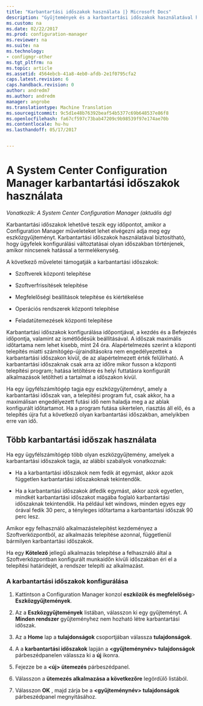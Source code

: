 ```yaml
---
title: "Karbantartási időszakok használata |} Microsoft Docs"
description: "Gyűjtemények és a karbantartási időszakok használatával hatékonyan a System Center Configuration Manager ügyfelek kezelésére."
ms.custom: na
ms.date: 02/22/2017
ms.prod: configuration-manager
ms.reviewer: na
ms.suite: na
ms.technology:
- configmgr-other
ms.tgt_pltfrm: na
ms.topic: article
ms.assetid: 4564ebcb-41a8-4eb0-afdb-2e1f0795cfa2
caps.latest.revision: 6
caps.handback.revision: 0
author: andredm7
ms.author: andredm
manager: angrobe
ms.translationtype: Machine Translation
ms.sourcegitcommit: 9c5d1e48b76392beaf54b5377c69b648537e86f8
ms.openlocfilehash: fa67cf597c73bab47209c9b98539f97e174ae70b
ms.contentlocale: hu-hu
ms.lasthandoff: 05/17/2017


---
```

# <a name="how-to-use-maintenance-windows-in-system-center-configuration-manager"></a>A System Center Configuration Manager karbantartási időszakok használata

*Vonatkozik: A System Center Configuration Manager (aktuális ág)*

Karbantartási időszakok lehetővé teszik egy időpontot, amikor a Configuration Manager műveleteket lehet elvégezni adja meg egy eszközgyűjteményt. Karbantartási időszakok használatával biztosítható, hogy ügyfelek konfigurálási változtatásai olyan időszakban történjenek, amikor nincsenek hatással a termelékenység.  

 A következő műveletei támogatják a karbantartási időszakok:  

-   Szoftverek központi telepítése  

-   Szoftverfrissítések telepítése  

-   Megfelelőségi beállítások telepítése és kiértékelése  

-   Operációs rendszerek központi telepítése  

-   Feladatütemezések központi telepítése  

 Karbantartási időszakok konfigurálása időpontjával, a kezdés és a Befejezés időpontja, valamint az ismétlődésük beállításával. A időszak maximális időtartama nem lehet kisebb, mint 24 óra. Alapértelmezés szerint a központi telepítés miatti számítógép-újraindításokra nem engedélyezettek a karbantartási időszakon kívül, de az alapértelmezett érték felülírható. A karbantartási időszaknak csak arra az időre mikor fusson a központi telepítési program; hatása letöltésre és helyi futtatásra konfigurált alkalmazások letöltheti a tartalmat a időszakon kívül.  

 Ha egy ügyfélszámítógép tagja egy eszközgyűjteményt, amely a karbantartási időszak van, a telepítési program fut, csak akkor, ha a maximálisan engedélyezett futási idő nem haladja meg a az ablak konfigurált időtartamot. Ha a program futása sikertelen, riasztás áll elő, és a telepítés újra fut a következő olyan karbantartási időszakban, amelyikben erre van idő.  

## <a name="using-multiple-maintenance-windows"></a>Több karbantartási időszak használata  
 Ha egy ügyfélszámítógép több olyan eszközgyűjtemény, amelyek a karbantartási időszakok tagja, az alábbi szabályok vonatkoznak:  

-   Ha a karbantartási időszakok nem fedik át egymást, akkor azok független karbantartási időszakoknak tekintendők.  

-   Ha a karbantartási időszakok átfedik egymást, akkor azok egyetlen, mindkét karbantartási időszakot magába foglaló karbantartási időszaknak tekintendők. Ha például két windows, minden egyes egy órával fedik 30 perc, a tényleges időtartama a karbantartási időszak 90 perc lesz.  

 Amikor egy felhasználó alkalmazástelepítést kezdeményez a Szoftverközpontból, az alkalmazás telepítése azonnal, függetlenül bármilyen karbantartási időszakok.  

 Ha egy **Kötelező** jellegű alkalmazás telepítése a felhasználó által a Szoftverközpontban konfigurált munkaidőn kívüli időszakban éri el a telepítési határidejét, a rendszer telepíti az alkalmazást.  

### <a name="how-to-configure-maintenance-windows"></a>A karbantartási időszakok konfigurálása  

1.  Kattintson a Configuration Manager konzol **eszközök és megfelelőség**>  **Eszközgyűjtemények**.  

3.  Az a **Eszközgyűjtemények** listában, válasszon ki egy gyűjteményt. A **Minden rendszer** gyűjteményhez nem hozható létre karbantartási időszak.  

4.  Az a **Home** lap a **tulajdonságok** csoportjában válassza **tulajdonságok**.  

5.  A a **karbantartási időszakok** lapján a  **&lt;gyűjteménynév\> tulajdonságok** párbeszédpanelen válassza ki a **új** ikonra.  

6.  Fejezze be a  **&lt;új\> ütemezés** párbeszédpanel.  

7.  Válasszon a **ütemezés alkalmazása a következőre** legördülő listából.  

8.  Válasszon **OK** , majd zárja be a  **&lt;gyűjteménynév\> tulajdonságok** párbeszédpanel megnyitásához.  

